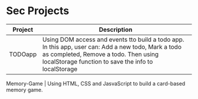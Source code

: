 # Sec Projects

Project | Description
------------ | -------------
TODOapp| Using DOM access and events tto build a todo app. In this app, user can: Add a new todo, Mark a todo as completed, Remove a todo. Then using localStorage function to save the info to localStorage

Memory-Game | Using HTML, CSS and JasvaScript to build a card-based memory game.
